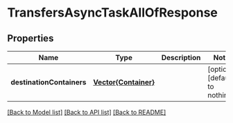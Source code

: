 # TransfersAsyncTaskAllOfResponse


## Properties
Name | Type | Description | Notes
------------ | ------------- | ------------- | -------------
**destinationContainers** | [**Vector{Container}**](Container.md) |  | [optional] [default to nothing]


[[Back to Model list]](../README.md#models) [[Back to API list]](../README.md#api-endpoints) [[Back to README]](../README.md)



